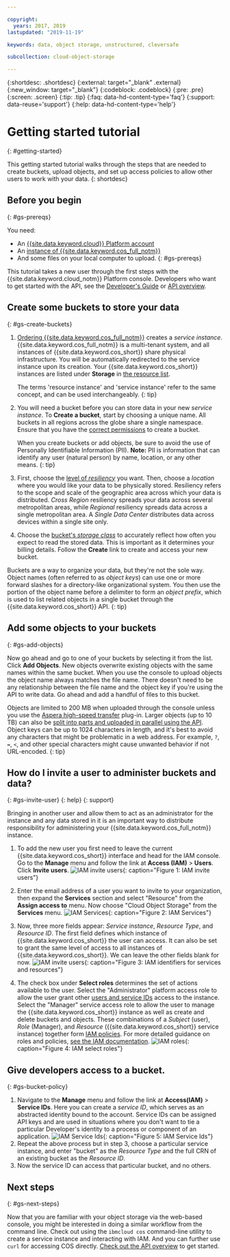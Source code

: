 ```yaml
---

copyright:
  years: 2017, 2019
lastupdated: "2019-11-19"

keywords: data, object storage, unstructured, cleversafe

subcollection: cloud-object-storage

---
```

{:shortdesc: .shortdesc}
{:external: target="_blank" .external}
{:new_window: target="_blank"}
{:codeblock: .codeblock}
{:pre: .pre}
{:screen: .screen}
{:tip: .tip}
{:faq: data-hd-content-type='faq'}
{:support: data-reuse='support'}
{:help: data-hd-content-type='help'}

# Getting started tutorial
{: #getting-started}

This getting started tutorial walks through the steps that are needed to create buckets, upload objects, and set up access policies to allow other users to work with your data.
{: shortdesc}

## Before you begin
{: #gs-prereqs}

You need:
  * An [{{site.data.keyword.cloud}} Platform account](https://cloud.ibm.com)
  * An [instance of {{site.data.keyword.cos_full_notm}}](/docs/services/cloud-object-storage/basics?topic=cloud-object-storage-provision)
  * And some files on your local computer to upload.
{: #gs-prereqs}

This tutorial takes a new user through the first steps with the {{site.data.keyword.cloud_notm}} Platform console. Developers who want to get started with the API, see the [Developer's Guide](/docs/services/cloud-object-storage/basics?topic=cloud-object-storage-gs-dev) or [API overview](/docs/services/cloud-object-storage/api-reference?topic=cloud-object-storage-compatibility-api).

## Create some buckets to store your data
{: #gs-create-buckets}

1. [Ordering {{site.data.keyword.cos_full_notm}}](/docs/services/cloud-object-storage/basics?topic=cloud-object-storage-provision) creates a _service instance_. {{site.data.keyword.cos_full_notm}} is a multi-tenant system, and all instances of {{site.data.keyword.cos_short}} share physical infrastructure. You will be automatically redirected to the service instance upon its creation. Your {{site.data.keyword.cos_short}} instances are listed under **Storage** in [the resource list](https://cloud.ibm.com/resources).

   The terms 'resource instance' and 'service instance' refer to the same concept, and can be used interchangeably.
   {: tip}

1. You will need a bucket before you can store data in your new _service instance_. To **Create a bucket**, start by choosing a unique name. All buckets in all regions across the globe share a single namespace. Ensure that you have the [correct permissions](/docs/services/cloud-object-storage/iam?topic=cloud-object-storage-iam-bucket-permissions) to create a bucket.

   When you create buckets or add objects, be sure to avoid the use of Personally Identifiable Information (PII). **Note:** PII is information that can identify any user (natural person) by name, location, or any other means.
   {: tip}

1. First, choose the [level of _resiliency_](/docs/services/cloud-object-storage/basics?topic=cloud-object-storage-endpoints) you want. Then, choose a _location_ where you would like your data to be physically stored. Resiliency refers to the scope and scale of the geographic area across which your data is distributed. _Cross Region_ resiliency spreads your data across several metropolitan areas, while _Regional_ resiliency spreads data across a single metropolitan area. A _Single Data Center_ distributes data across devices within a single site only.

1. Choose the [bucket's _storage class_](/docs/services/cloud-object-storage/basics?topic=cloud-object-storage-classes) to accurately reflect how often you expect to read the stored data. This is important as it determines your billing details. Follow the **Create** link to create and access your new bucket.

Buckets are a way to organize your data, but they're not the sole way. Object names (often referred to as _object keys_) can use one or more forward slashes for a directory-like organizational system. You then use the portion of the object name before a delimiter to form an _object prefix_, which is used to list related objects in a single bucket through the {{site.data.keyword.cos_short}} API.
{: tip}

## Add some objects to your buckets
{: #gs-add-objects}

Now go ahead and go to one of your buckets by selecting it from the list. Click **Add Objects**. New objects overwrite existing objects with the same names within the same bucket. When you use the console to upload objects the object name always matches the file name. There doesn't need to be any relationship between the file name and the object key if you're using the API to write data. Go ahead and add a handful of files to this bucket.

Objects are limited to 200 MB when uploaded through the console unless you use the [Aspera high-speed transfer](/docs/services/cloud-object-storage/basics?topic=cloud-object-storage-upload) plug-in. Larger objects (up to 10 TB) can also be [split into parts and uploaded in parallel using the API](/docs/services/cloud-object-storage/basics?topic=cloud-object-storage-large-objects). Object keys can be up to 1024 characters in length, and it's best to avoid any characters that might be problematic in a web address. For example, `?`, `=`, `<`, and other special characters might cause unwanted behavior if not URL-encoded.
{: tip}

## How do I invite a user to administer buckets and data?
{: #gs-invite-user}
{: help}
{: support}

Bringing in another user and allow them to act as an administrator for the instance and any data stored in it is an important way to distribute responsibility for administering your {{site.data.keyword.cos_full_notm}} instance.

1. To add the new user you first need to leave the current {{site.data.keyword.cos_short}} interface and head for the IAM console. Go to the **Manage** menu and follow the link at **Access (IAM)** > **Users**. Click **Invite users**.
   ![IAM invite users](https://s3.us.cloud-object-storage.appdomain.cloud/docs-resources/console_iam_invitebtn.png){: caption="Figure 1: IAM invite users"}
   
1. Enter the email address of a user you want to invite to your organization, then expand the **Services** section and select "Resource" from the **Assign access to** menu. Now choose "Cloud Object Storage" from the **Services** menu.
   ![IAM Services](https://s3.us.cloud-object-storage.appdomain.cloud/docs-resources/console_iam_services.png){: caption="Figure 2: IAM Services"}
   
1. Now, three more fields appear: _Service instance_, _Resource Type_, and _Resource ID_. The first field defines which instance of {{site.data.keyword.cos_short}} the user can access. It can also be set to grant the same level of access to all instances of {{site.data.keyword.cos_short}}. We can leave the other fields blank for now.
   ![IAM invite users](https://s3.us.cloud-object-storage.appdomain.cloud/docs-resources/console_iam_servicesdropdowns.png){: caption="Figure 3: IAM identifiers for services and resources"}
   
1. The check box under **Select roles** determines the set of actions available to the user. Select the "Administrator" platform access role to allow the user grant other [users and service IDs](/docs/services/cloud-object-storage/iam?topic=cloud-object-storage-iam-overview) access to the instance. Select the "Manager" service access role to allow the user to manage the {{site.data.keyword.cos_short}} instance as well as create and delete buckets and objects. These combinations of a _Subject_ (user), _Role_ (Manager), and _Resource_ ({{site.data.keyword.cos_short}} service instance) together form [IAM policies](/docs/services/cloud-object-storage/iam?topic=cloud-object-storage-iam-overview#getting-started-with-iam). For more detailed guidance on roles and policies, [see the IAM documentation](/docs/iam?topic=iam-userroles).
   ![IAM roles](https://s3.us.cloud-object-storage.appdomain.cloud/docs-resources/console_iam_roles.png){: caption="Figure 4: IAM select roles"}


## Give developers access to a bucket.
{: #gs-bucket-policy}

  1. Navigate to the **Manage** menu and follow the link at **Access(IAM)** > **Service IDs**.  Here you can create a _service ID_, which serves as an abstracted identity bound to the account. Service IDs can be assigned API keys and are used in situations where you don't want to tie a particular Developer's identity to a process or component of an application.
	![IAM Service Ids](https://s3.us.cloud-object-storage.appdomain.cloud/docs-resources/console_iam_serviceid.png){: caption="Figure 5: IAM Service Ids"}
  2. Repeat the above process but in step 3, choose a particular service instance, and enter "bucket" as the _Resource Type_ and the full CRN of an existing bucket as the _Resource ID_.
  3. Now the service ID can access that particular bucket, and no others.

## Next steps
{: #gs-next-steps}

Now that you are familiar with your object storage via the web-based console, you might be interested in doing a similar workflow from the command line. Check out using the `ibmcloud cos` command-line utility to create a service instance and interacting with IAM. And you can further use `curl` for accessing COS directly. [Check out the API overview](/docs/services/cloud-object-storage/api-reference?topic=cloud-object-storage-compatibility-api) to get started.

